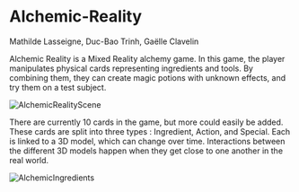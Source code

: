 # Alchemic-Reality

Mathilde Lasseigne, Duc-Bao Trinh, Gaëlle Clavelin

Alchemic Reality is a Mixed Reality alchemy game. In this game, the player manipulates physical cards representing ingredients and tools. By combining them, they can create magic potions with unknown effects, and try them on a test subject.

![AlchemicRealityScene](https://user-images.githubusercontent.com/22633411/164542250-95f63876-c271-4be5-8536-5d093dcee7ea.png)

There are currently 10 cards in the game, but more could easily be added. These cards are split into three types : Ingredient, Action, and Special. Each is linked to a 3D model, which can change over time. Interactions between the different 3D models happen when they get close to one another in the real world.

![AlchemicIngredients](https://user-images.githubusercontent.com/22633411/164542266-78eeb48c-5542-4e8f-8132-ea653c267c9f.png)
